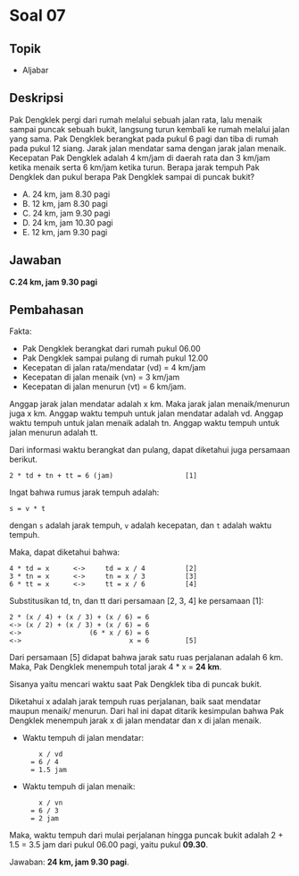# Soal 07

## Topik
* Aljabar

## Deskripsi
Pak Dengklek pergi dari rumah melalui sebuah jalan rata, lalu menaik sampai puncak sebuah bukit, langsung turun kembali ke rumah melalui jalan yang sama. 
Pak Dengklek berangkat pada pukul 6 pagi dan tiba di rumah pada pukul 12 siang. Jarak jalan mendatar sama dengan jarak jalan menaik.
Kecepatan Pak Dengklek adalah 4 km/jam di daerah rata dan 3 km/jam ketika menaik serta 6 km/jam ketika turun. 
Berapa jarak tempuh Pak Dengklek dan pukul berapa Pak Dengklek sampai di puncak bukit?

* A. 24 km, jam 8.30 pagi
* B. 12 km, jam 8.30 pagi
* C. 24 km, jam 9.30 pagi
* D. 24 km, jam 10.30 pagi
* E. 12 km, jam 9.30 pagi

## Jawaban
**C.24 km, jam 9.30 pagi**

## Pembahasan

Fakta:

* Pak Dengklek berangkat dari rumah pukul 06.00
* Pak Dengklek sampai pulang di rumah pukul 12.00
* Kecepatan di jalan rata/mendatar (vd) = 4 km/jam
* Kecepatan di jalan menaik (vn) = 3 km/jam
* Kecepatan di jalan menurun (vt) = 6 km/jam.

Anggap jarak jalan mendatar adalah x km. Maka jarak jalan menaik/menurun juga x km.
Anggap waktu tempuh untuk jalan mendatar adalah vd.
Anggap waktu tempuh untuk jalan menaik adalah tn.
Anggap waktu tempuh untuk jalan menurun adalah tt.

Dari informasi waktu berangkat dan pulang, dapat diketahui juga persamaan berikut.

	2 * td + tn + tt = 6 (jam)					[1]

Ingat bahwa rumus jarak tempuh adalah:

	s = v * t

dengan `s` adalah jarak tempuh, `v` adalah kecepatan, dan `t` adalah waktu tempuh.

Maka, dapat diketahui bahwa:

	4 * td = x		<->		td = x / 4			[2]
	3 * tn = x		<->		tn = x / 3			[3]
	6 * tt = x		<->		tt = x / 6			[4]

Substitusikan td, tn, dan tt dari persamaan [2, 3, 4] ke persamaan [1]:

	2 * (x / 4) + (x / 3) + (x / 6) = 6
	<->	(x / 2) + (x / 3) + (x / 6) = 6
	<-> 				(6 * x / 6) = 6
	<->							  x = 6			[5]

Dari persamaan [5] didapat bahwa jarak satu ruas perjalanan adalah 6 km.
Maka, Pak Dengklek menempuh total jarak 4 * x = **24 km**.

Sisanya yaitu mencari waktu saat Pak Dengklek tiba di puncak bukit.

Diketahui x adalah jarak tempuh ruas perjalanan, baik saat mendatar maupun menaik/
menurun. Dari hal ini dapat ditarik kesimpulan bahwa Pak Dengklek menempuh jarak
x di jalan mendatar dan x di jalan menaik.

* Waktu tempuh di jalan mendatar:

		  x / vd
		= 6 / 4
		= 1.5 jam

* Waktu tempuh di jalan menaik:

		  x / vn
		= 6 / 3
		= 2 jam

Maka, waktu tempuh dari mulai perjalanan hingga puncak bukit adalah 2 + 1.5 = 3.5 jam
dari pukul 06.00 pagi, yaitu pukul **09.30**.

Jawaban: **24 km, jam 9.30 pagi**.
